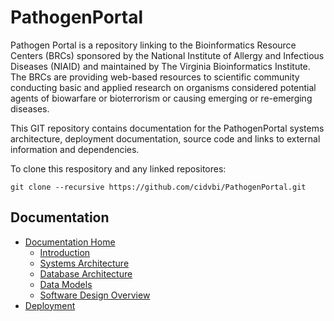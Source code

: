# PathogenPortal

Pathogen Portal is a repository linking to the Bioinformatics Resource Centers (BRCs) sponsored by the National Institute of Allergy and Infectious Diseases (NIAID) and maintained by The Virginia Bioinformatics Institute. The BRCs are providing web-based resources to scientific community conducting basic and applied research on organisms considered potential agents of biowarfare or bioterrorism or causing emerging or re-emerging diseases.

This GIT repository contains documentation for the PathogenPortal systems architecture, deployment documentation, source code and links to external information and dependencies.

To clone this respository and any linked repositores:

    git clone --recursive https://github.com/cidvbi/PathogenPortal.git

## Documentation

- [Documentation Home](/cidvbi/PathogenPortal/wiki/Home)
    - [Introduction](/cidvbi/PathogenPortal/wiki/Introduction)
    - [Systems Architecture](/cidvbi/PathogenPortal/wiki/Systems-Architecture)
    - [Database Architecture](/cidvbi/PathogenPortal/wiki/Database-Architecture)
    - [Data Models](/cidvbi/PathogenPortal/wiki/Data-Models)
    - [Software Design Overview](/cidvbi/PathogenPortal/wiki/Software-Design-Overview)
- [Deployment](/cidvbi/PathogenPortal/wiki/Deployment)


